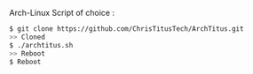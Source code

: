 Arch-Linux Script of choice :

```bash
$ git clone https://github.com/ChrisTitusTech/ArchTitus.git
>> Cloned
$ ./archtitus.sh
>> Reboot
$ Reboot
```
